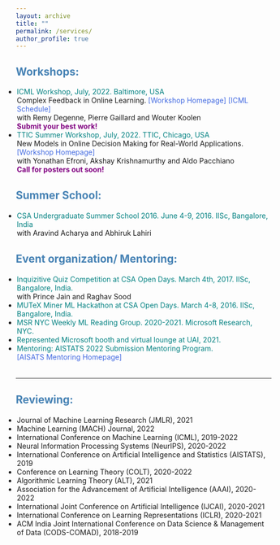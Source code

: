 ```yaml
---
layout: archive
title: ""
permalink: /services/
author_profile: true
---
```


<html>
<head>
<style>
a:link {
  color: RoyalBlue;
  background-color: transparent;
  text-decoration: none;
}

a:visited {
  color: Purple;
  background-color: transparent;
  text-decoration: none;
}

a:hover {
  color: RoyalBlue;
  background-color: transparent;
  text-decoration: underline;
}

a:active {
  color: DarkRed;
  background-color: transparent;
  text-decoration: underline;
}
</style>  
</head>  
 
<body>  
  
<h2 style="color:SteelBlue;" vspace="-2px;">Workshops:</h2>
  
<ul style="margin:1;padding:1">
  <li> <font color="#008080">ICML Workshop, July, 2022. Baltimore, USA</font>
   <br>Complex Feedback in Online Learning.  <a href="https://cfol-workshop.github.io/" target="_blank" LINK="red"> [Workshop Homepage] </a> <a href="https://icml.cc/Conferences/2022/Schedule?showEvent=13466" target="_blank" LINK="red"> [ICML Schedule]</a>
  <br>  with Remy Degenne, Pierre Gaillard and Wouter Koolen
  <br> <b><font color="#800080">Submit your best work!</font></b>
  </li>
  
   <li> <font color="#008080">TTIC Summer Workshop, July, 2022. TTIC, Chicago, USA</font>
   <br>New Models in Online Decision Making for Real-World Applications.  <a href="https://sites.google.com/view/new-ml-model/home" target="_blank" LINK="red"> [Workshop Homepage] </a> 
  <br>  with Yonathan Efroni, Akshay Krishnamurthy and Aldo Pacchiano
  <br> <b><font color="#800080">Call for posters out soon!</font></b>
  </li>    
</ul>  

<h2 style="color:SteelBlue;" vspace="0px;">Summer School:</h2>  
<ul style="margin:1;padding:1">
   <li> <font color="#008080"> CSA Undergraduate Summer School 2016. June 4-9, 2016. IISc, Bangalore, India</font>
   <br>  with Aravind Acharya and Abhiruk Lahiri</li>
</ul>   
  
<h2 style="color:SteelBlue;" vspace="0px;">Event organization/ Mentoring:</h2>  
<ul style="margin:1;padding:1">
   <li> <font color="#008080"> Inquizitive Quiz Competition at CSA Open Days. March 4th, 2017. IISc, Bangalore, India. </font>
   <br>  with Prince Jain and Raghav Sood</li>
   <li> <font color="#008080"> MUTeX Miner ML Hackathon at CSA Open Days. March 4-8, 2016. IISc, Bangalore, India. </font></li>
   <li> <font color="#008080"> MSR NYC Weekly ML Reading Group. 2020-2021. Microsoft Research, NYC. </font></li>
   <li> <font color="#008080"> Represented Microsoft booth and virtual lounge at UAI, 2021.</font></li>
   <li> <font color="#008080"> Mentoring: AISTATS 2022 Submission Mentoring Program. </font>
   <br> <a href="http://aistats.org/aistats2022/mentorship.html" target="_blank" LINK="red"> [AISATS Mentoring Homepage]</a></li>
</ul>  

 <!--    <li> <font color="#008080"> MSR, NYC ML Weekly Reading Group Meeting. Aug 2020-July 2021.</li> --> 
<br>  
<hr style="height:1px;border:none;color:#333;background-color:#333;" />   
<h2 style="color:SteelBlue;" vspace="0px;">Reviewing:</h2>
  
<ul style="margin:1;padding:1">
  <li>Journal of Machine Learning Research (JMLR), 2021</li>
  <li>Machine Learning (MACH) Journal, 2022 </li>
  <li>International Conference on Machine Learning (ICML), 2019-2022</li>
  <li>Neural Information Processing Systems (NeurIPS), 2020-2022</li>
  <li>International Conference on Artificial Intelligence and Statistics (AISTATS), 2019</li>
  <li>Conference on Learning Theory (COLT), 2020-2022</li>
  <li>Algorithmic Learning Theory (ALT), 2021 </li>
  <li>Association for the Advancement of Artificial Intelligence (AAAI), 2020-2022</li>
  <li>International Joint Conference on Artificial Intelligence (IJCAI), 2020-2021</li>
  <li>International Conference on Learning Representations (ICLR), 2020-2021</li>
  <li>ACM India Joint International Conference on Data Science & Management of Data (CODS-COMAD), 2018-2019</li>
</ul>   
  
</body>
</html>
